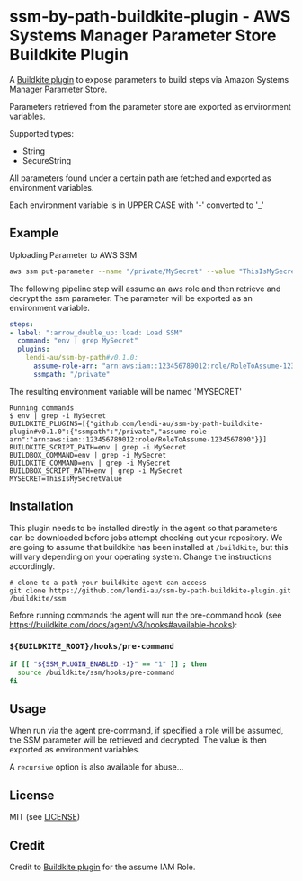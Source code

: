# ssm-by-path-buildkite-plugin - AWS Systems Manager Parameter Store Buildkite Plugin

A [Buildkite plugin](https://buildkite.com/docs/agent/v3/plugins) to expose parameters to build steps via Amazon Systems Manager Parameter Store.

Parameters retrieved from the parameter store are exported as environment variables.

Supported types:
- String
- SecureString

All parameters found under a certain path are fetched and
exported as environment variables.

Each environment variable is in UPPER CASE with '-' converted
to '_'

## Example

Uploading Parameter to AWS SSM
```bash
aws ssm put-parameter --name "/private/MySecret" --value "ThisIsMySecretValue" --type String
```

The following pipeline step will assume an aws role and then retrieve and decrypt the ssm parameter. The parameter will be exported as an environment variable.
```yml
steps:
- label: ":arrow_double_up::load: Load SSM"
  command: "env | grep MySecret"
  plugins:
    lendi-au/ssm-by-path#v0.1.0:
      assume-role-arn: "arn:aws:iam::123456789012:role/RoleToAssume-1234567890"
      ssmpath: "/private"
```

The resulting environment variable will be named 'MYSECRET'
```
Running commands
$ env | grep -i MySecret
BUILDKITE_PLUGINS=[{"github.com/lendi-au/ssm-by-path-buildkite-plugin#v0.1.0":{"ssmpath":"/private","assume-role-arn":"arn:aws:iam::123456789012:role/RoleToAssume-1234567890"}}]
BUILDKITE_SCRIPT_PATH=env | grep -i MySecret
BUILDBOX_COMMAND=env | grep -i MySecret
BUILDKITE_COMMAND=env | grep -i MySecret
BUILDBOX_SCRIPT_PATH=env | grep -i MySecret
MYSECRET=ThisIsMySecretValue
```

## Installation

This plugin needs to be installed directly in the agent so that parameters can be downloaded before jobs attempt checking out your repository.
We are going to assume that buildkite has been installed at `/buildkite`, but this will vary depending on your operating system.
Change the instructions accordingly.

```
# clone to a path your buildkite-agent can access
git clone https://github.com/lendi-au/ssm-by-path-buildkite-plugin.git /buildkite/ssm
```

Before running commands the agent will run the pre-command hook (see https://buildkite.com/docs/agent/v3/hooks#available-hooks):

### `${BUILDKITE_ROOT}/hooks/pre-command`

```bash
if [[ "${SSM_PLUGIN_ENABLED:-1}" == "1" ]] ; then
  source /buildkite/ssm/hooks/pre-command
fi
```

## Usage

When run via the agent pre-command, if specified a role will be assumed, the SSM parameter will be retrieved and decrypted.
The value is then exported as environment variables.

A `recursive` option is also available for abuse...

## License

MIT (see [LICENSE](LICENSE))

## Credit
Credit to [Buildkite plugin](https://github.com/cultureamp/aws-assume-role-buildkite-plugin) for the assume IAM Role.
